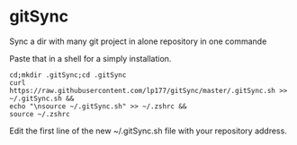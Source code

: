 gitSync
=======

Sync a dir with many git project in alone repository in one commande

Paste that in a shell for a simply installation.

```
cd;mkdir .gitSync;cd .gitSync
curl https://raw.githubusercontent.com/lp177/gitSync/master/.gitSync.sh >> ~/.gitSync.sh &&
echo "\nsource ~/.gitSync.sh" >> ~/.zshrc && 
source ~/.zshrc

```

Edit the first line of the new ~/.gitSync.sh file with your repository address.
